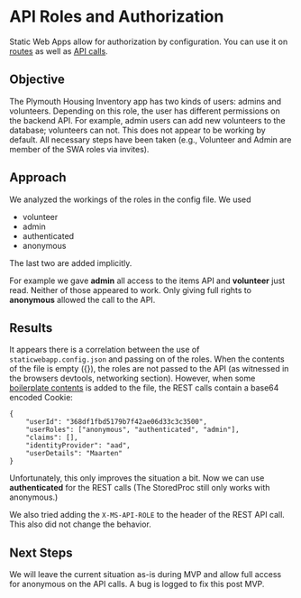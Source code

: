 # API Roles and Authorization
Static Web Apps allow for authorization by configuration. 
You can use it on [routes](https://learn.microsoft.com/en-us/azure/static-web-apps/configuration#routes)
as well as [API calls](https://learn.microsoft.com/en-us/azure/static-web-apps/database-overview#role-based-security).


## Objective
The Plymouth Housing Inventory app has two kinds of users: admins and volunteers. 
Depending on this role, the user has different permissions on the backend API. 
For example, admin users can add new volunteers to the database; volunteers can not. 
This does not appear to be working by default. 
All necessary steps have been taken (e.g., Volunteer and Admin are member of the SWA roles via invites).

## Approach
We analyzed the workings of the roles in the config file. We used 
- volunteer
- admin
- authenticated 
- anonymous

The last two are added implicitly. 

For example we gave **admin** all access to the items API and **volunteer** just read. 
Neither of those appeared to work. 
Only giving full rights to **anonymous** allowed the call to the API. 

## Results
It appears there is a correlation between the use of ```staticwebapp.config.json``` and passing on of the roles. 
When the contents of the file is empty ({}), the roles are not passed to the API (as witnessed in the browsers devtools, networking section). 
However, when some [boilerplate contents](https://learn.microsoft.com/en-us/azure/static-web-apps/add-authentication#add-authentication) is added to the file, the REST calls contain a base64 encoded Cookie: 

```
{
    "userId": "368df1fbd5179b7f42ae06d33c3c3500",
    "userRoles": ["anonymous", "authenticated", "admin"],
    "claims": [],
    "identityProvider": "aad",
    "userDetails": "Maarten"
}
```

Unfortunately, this only improves the situation a bit. 
Now we can use **authenticated** for the REST calls (The StoredProc still only works with anonymous.) 

We also tried adding the ```X-MS-API-ROLE``` to the header of the REST API call. 
This also did not change the behavior. 

## Next Steps
We will leave the current situation as-is during MVP and allow full access for anonymous on the API calls. 
A bug is logged to fix this post MVP. 
